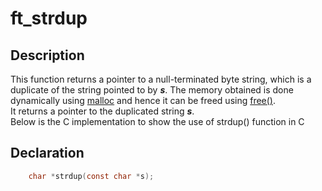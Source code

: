 # ft_strdup

## Description
This function returns a pointer to a null-terminated byte string, which is a duplicate of the string pointed to by _**s**_. The memory obtained is done dynamically using [malloc](https://www.geeksforgeeks.org/calloc-versus-malloc/) and hence it can be freed using [free()](https://www.geeksforgeeks.org/g-fact-30/).   
It returns a pointer to the duplicated string _**s**_.  
Below is the C implementation to show the use of strdup() function in C

## Declaration

```c
	char *strdup(const char *s);
```

